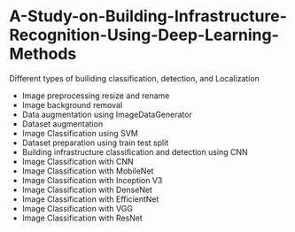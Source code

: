 # A-Study-on-Building-Infrastructure-Recognition-Using-Deep-Learning-Methods
Different types of builiding classification, detection, and Localization

- Image preprocessing resize and rename
- Image background removal
- Data augmentation using ImageDataGenerator
- Dataset augmentation
- Image Classification using SVM
- Dataset preparation using train test split
- Building infrastructure classification and detection using CNN
- Image Classification with CNN
- Image Classification with MobileNet
- Image Classification with Inception V3
- Image Classification with DenseNet
- Image Classification with EfficientNet
- Image Classification with VGG
- Image Classification with ResNet


